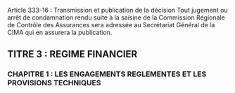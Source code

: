 Article 333-16 : Transmission et publication de la décision
Tout jugement ou arrêt de condamnation rendu suite à la saisine de la Commission Régionale de Contrôle des Assurances sera adressée au Secrétariat Général de la CIMA qui en assurera la publication.
## TITRE 3 : REGIME FINANCIER
### CHAPITRE 1 : LES ENGAGEMENTS REGLEMENTES ET LES PROVISIONS TECHNIQUES